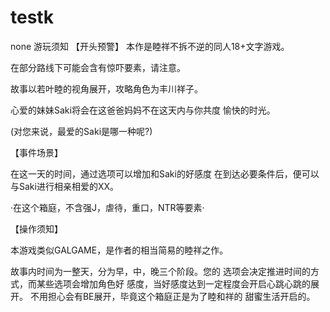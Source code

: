 # testk
none
游玩须知
【开头预警】
本作是睦祥不拆不逆的同人18+文字游戏。

在部分路线下可能会含有惊吓要素，请注意。

故事以若叶睦的视角展开，攻略角色为丰川祥子。

心爱的妹妹Saki将会在这爸爸妈妈不在这天内与你共度
愉快的时光。

(对您来说，最爱的Saki是哪一种呢?)

【事件场景】

在这一天的时间，通过选项可以增加和Saki的好感度
在到达必要条件后，便可以与Saki进行相亲相爱的XX。

·在这个箱庭，不含强J，虐待，重口，NTR等要素·

【操作须知】

本游戏类似GALGAME，是作者的相当简易的睦祥之作。

故事内时间为一整天，分为早，中，晚三个阶段。您的
选项会决定推进时间的方式，而某些选项会增加角色好
感度，当好感度达到一定程度会开启心跳心跳的展开。
不用担心会有BE展开，毕竟这个箱庭正是为了睦和祥的
甜蜜生活开启的。
